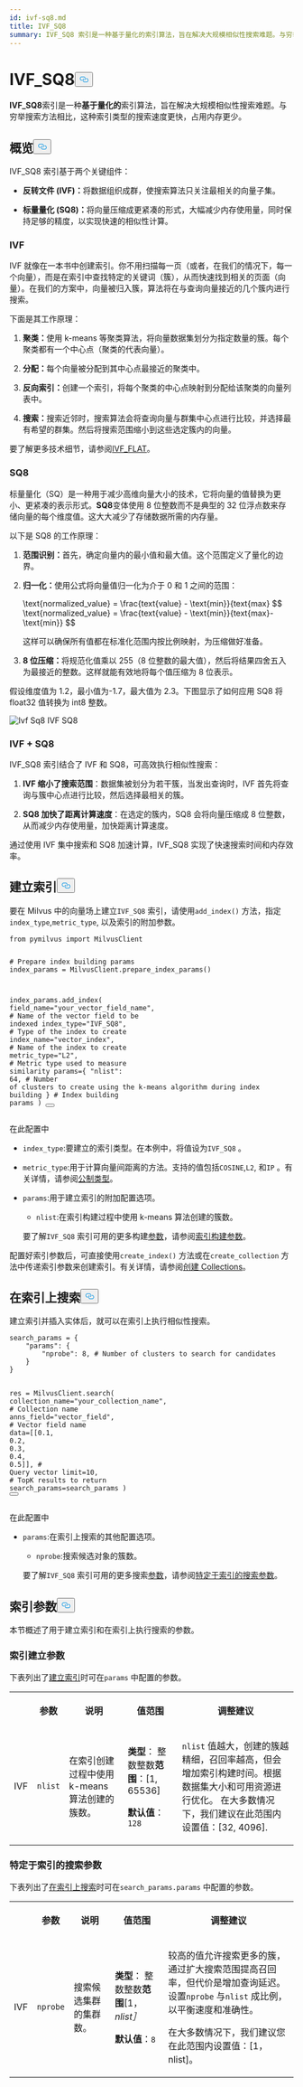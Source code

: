 ```yaml
---
id: ivf-sq8.md
title: IVF_SQ8
summary: IVF_SQ8 索引是一种基于量化的索引算法，旨在解决大规模相似性搜索难题。与穷举搜索方法相比，这种索引类型能以更小的内存占用实现更快的搜索。
---
```

<h1 id="IVFSQ8" class="common-anchor-header">IVF_SQ8<button data-href="#IVFSQ8" class="anchor-icon" translate="no">
      <svg translate="no"
        aria-hidden="true"
        focusable="false"
        height="20"
        version="1.1"
        viewBox="0 0 16 16"
        width="16"
      >
        <path
          fill="#0092E4"
          fill-rule="evenodd"
          d="M4 9h1v1H4c-1.5 0-3-1.69-3-3.5S2.55 3 4 3h4c1.45 0 3 1.69 3 3.5 0 1.41-.91 2.72-2 3.25V8.59c.58-.45 1-1.27 1-2.09C10 5.22 8.98 4 8 4H4c-.98 0-2 1.22-2 2.5S3 9 4 9zm9-3h-1v1h1c1 0 2 1.22 2 2.5S13.98 12 13 12H9c-.98 0-2-1.22-2-2.5 0-.83.42-1.64 1-2.09V6.25c-1.09.53-2 1.84-2 3.25C6 11.31 7.55 13 9 13h4c1.45 0 3-1.69 3-3.5S14.5 6 13 6z"
        ></path>
      </svg>
    </button></h1><p><strong>IVF_SQ8</strong>索引是一种<strong>基于量化的</strong>索引算法，旨在解决大规模相似性搜索难题。与穷举搜索方法相比，这种索引类型的搜索速度更快，占用内存更少。</p>
<h2 id="Overview" class="common-anchor-header">概览<button data-href="#Overview" class="anchor-icon" translate="no">
      <svg translate="no"
        aria-hidden="true"
        focusable="false"
        height="20"
        version="1.1"
        viewBox="0 0 16 16"
        width="16"
      >
        <path
          fill="#0092E4"
          fill-rule="evenodd"
          d="M4 9h1v1H4c-1.5 0-3-1.69-3-3.5S2.55 3 4 3h4c1.45 0 3 1.69 3 3.5 0 1.41-.91 2.72-2 3.25V8.59c.58-.45 1-1.27 1-2.09C10 5.22 8.98 4 8 4H4c-.98 0-2 1.22-2 2.5S3 9 4 9zm9-3h-1v1h1c1 0 2 1.22 2 2.5S13.98 12 13 12H9c-.98 0-2-1.22-2-2.5 0-.83.42-1.64 1-2.09V6.25c-1.09.53-2 1.84-2 3.25C6 11.31 7.55 13 9 13h4c1.45 0 3-1.69 3-3.5S14.5 6 13 6z"
        ></path>
      </svg>
    </button></h2><p>IVF_SQ8 索引基于两个关键组件：</p>
<ul>
<li><p><strong>反转文件 (IVF)：</strong>将数据组织成群，使搜索算法只关注最相关的向量子集。</p></li>
<li><p><strong>标量量化 (SQ8)：</strong>将向量压缩成更紧凑的形式，大幅减少内存使用量，同时保持足够的精度，以实现快速的相似性计算。</p></li>
</ul>
<h3 id="IVF" class="common-anchor-header">IVF</h3><p>IVF 就像在一本书中创建索引。你不用扫描每一页（或者，在我们的情况下，每一个向量），而是在索引中查找特定的关键词（簇），从而快速找到相关的页面（向量）。在我们的方案中，向量被归入簇，算法将在与查询向量接近的几个簇内进行搜索。</p>
<p>下面是其工作原理：</p>
<ol>
<li><p><strong>聚类：</strong>使用 k-means 等聚类算法，将向量数据集划分为指定数量的簇。每个聚类都有一个中心点（聚类的代表向量）。</p></li>
<li><p><strong>分配：</strong>每个向量被分配到其中心点最接近的聚类中。</p></li>
<li><p><strong>反向索引：</strong>创建一个索引，将每个聚类的中心点映射到分配给该聚类的向量列表中。</p></li>
<li><p><strong>搜索：</strong>搜索近邻时，搜索算法会将查询向量与群集中心点进行比较，并选择最有希望的群集。然后将搜索范围缩小到这些选定簇内的向量。</p></li>
</ol>
<p>要了解更多技术细节，请参阅<a href="/docs/zh/ivf-flat.md">IVF_FLAT</a>。</p>
<h3 id="SQ8" class="common-anchor-header">SQ8</h3><p>标量量化（SQ）是一种用于减少高维向量大小的技术，它将向量的值替换为更小、更紧凑的表示形式。<strong>SQ8</strong>变体使用 8 位整数而不是典型的 32 位浮点数来存储向量的每个维度值。这大大减少了存储数据所需的内存量。</p>
<p>以下是 SQ8 的工作原理：</p>
<ol>
<li><p><strong>范围识别：</strong>首先，确定向量内的最小值和最大值。这个范围定义了量化的边界。</p></li>
<li><p><strong>归一化：</strong>使用公式将向量值归一化为介于 0 和 1 之间的范围：</p>
<p>\text{normalized_value} = \frac{text{value} - \text{min}}{text{max} $$ \text{normalized_value} = \frac{text{value} - \text{min}}{text{max}- \text{min}} $$</p>
<p>这样可以确保所有值都在标准化范围内按比例映射，为压缩做好准备。</p></li>
<li><p><strong>8 位压缩：</strong>将规范化值乘以 255（8 位整数的最大值），然后将结果四舍五入为最接近的整数。这样就能有效地将每个值压缩为 8 位表示。</p></li>
</ol>
<p>假设维度值为 1.2，最小值为-1.7，最大值为 2.3。下图显示了如何应用 SQ8 将 float32 值转换为 int8 整数。</p>
<p>
  
   <span class="img-wrapper"> <img translate="no" src="/docs/v2.5.x/assets/ivf-sq8.png" alt="Ivf Sq8" class="doc-image" id="ivf-sq8" />
   </span> <span class="img-wrapper"> <span>IVF SQ8</span> </span></p>
<h3 id="IVF-+-SQ8" class="common-anchor-header">IVF + SQ8</h3><p>IVF_SQ8 索引结合了 IVF 和 SQ8，可高效执行相似性搜索：</p>
<ol>
<li><p><strong>IVF 缩小了搜索范围</strong>：数据集被划分为若干簇，当发出查询时，IVF 首先将查询与簇中心点进行比较，然后选择最相关的簇。</p></li>
<li><p><strong>SQ8 加快了距离计算速度</strong>：在选定的簇内，SQ8 会将向量压缩成 8 位整数，从而减少内存使用量，加快距离计算速度。</p></li>
</ol>
<p>通过使用 IVF 集中搜索和 SQ8 加速计算，IVF_SQ8 实现了快速搜索时间和内存效率。</p>
<h2 id="Build-index" class="common-anchor-header">建立索引<button data-href="#Build-index" class="anchor-icon" translate="no">
      <svg translate="no"
        aria-hidden="true"
        focusable="false"
        height="20"
        version="1.1"
        viewBox="0 0 16 16"
        width="16"
      >
        <path
          fill="#0092E4"
          fill-rule="evenodd"
          d="M4 9h1v1H4c-1.5 0-3-1.69-3-3.5S2.55 3 4 3h4c1.45 0 3 1.69 3 3.5 0 1.41-.91 2.72-2 3.25V8.59c.58-.45 1-1.27 1-2.09C10 5.22 8.98 4 8 4H4c-.98 0-2 1.22-2 2.5S3 9 4 9zm9-3h-1v1h1c1 0 2 1.22 2 2.5S13.98 12 13 12H9c-.98 0-2-1.22-2-2.5 0-.83.42-1.64 1-2.09V6.25c-1.09.53-2 1.84-2 3.25C6 11.31 7.55 13 9 13h4c1.45 0 3-1.69 3-3.5S14.5 6 13 6z"
        ></path>
      </svg>
    </button></h2><p>要在 Milvus 中的向量场上建立<code translate="no">IVF_SQ8</code> 索引，请使用<code translate="no">add_index()</code> 方法，指定<code translate="no">index_type</code>,<code translate="no">metric_type</code>, 以及索引的附加参数。</p>
<pre><code translate="no" class="language-python"><span class="hljs-keyword">from</span> pymilvus <span class="hljs-keyword">import</span> MilvusClient

<span class="hljs-comment"># Prepare index building params</span>
index_params = MilvusClient.prepare_index_params()

index_params.add_index(
    field_name=<span class="hljs-string">&quot;your_vector_field_name&quot;</span>, <span class="hljs-comment"># Name of the vector field to be indexed</span>
    index_type=<span class="hljs-string">&quot;IVF_SQ8&quot;</span>, <span class="hljs-comment"># Type of the index to create</span>
    index_name=<span class="hljs-string">&quot;vector_index&quot;</span>, <span class="hljs-comment"># Name of the index to create</span>
    metric_type=<span class="hljs-string">&quot;L2&quot;</span>, <span class="hljs-comment"># Metric type used to measure similarity</span>
    params={
        <span class="hljs-string">&quot;nlist&quot;</span>: <span class="hljs-number">64</span>, <span class="hljs-comment"># Number of clusters to create using the k-means algorithm during index building</span>
    } <span class="hljs-comment"># Index building params</span>
)
<button class="copy-code-btn"></button></code></pre>
<p>在此配置中</p>
<ul>
<li><p><code translate="no">index_type</code>:要建立的索引类型。在本例中，将值设为<code translate="no">IVF_SQ8</code> 。</p></li>
<li><p><code translate="no">metric_type</code>:用于计算向量间距离的方法。支持的值包括<code translate="no">COSINE</code>,<code translate="no">L2</code>, 和<code translate="no">IP</code> 。有关详情，请参阅<a href="/docs/zh/metric.md">公制类型</a>。</p></li>
<li><p><code translate="no">params</code>:用于建立索引的附加配置选项。</p>
<ul>
<li><code translate="no">nlist</code>:在索引构建过程中使用 k-means 算法创建的簇数。</li>
</ul>
<p>要了解<code translate="no">IVF_SQ8</code> 索引可用的更多构建<a href="/docs/zh/ivf-sq8.md#share-BwprdWFCjoMBtMxorO0cWrUPnjb">参数</a>，请参阅<a href="/docs/zh/ivf-sq8.md#share-BwprdWFCjoMBtMxorO0cWrUPnjb">索引构建参数</a>。</p></li>
</ul>
<p>配置好索引参数后，可直接使用<code translate="no">create_index()</code> 方法或在<code translate="no">create_collection</code> 方法中传递索引参数来创建索引。有关详情，请参阅<a href="/docs/zh/create-collection.md">创建 Collections</a>。</p>
<h2 id="Search-on-index" class="common-anchor-header">在索引上搜索<button data-href="#Search-on-index" class="anchor-icon" translate="no">
      <svg translate="no"
        aria-hidden="true"
        focusable="false"
        height="20"
        version="1.1"
        viewBox="0 0 16 16"
        width="16"
      >
        <path
          fill="#0092E4"
          fill-rule="evenodd"
          d="M4 9h1v1H4c-1.5 0-3-1.69-3-3.5S2.55 3 4 3h4c1.45 0 3 1.69 3 3.5 0 1.41-.91 2.72-2 3.25V8.59c.58-.45 1-1.27 1-2.09C10 5.22 8.98 4 8 4H4c-.98 0-2 1.22-2 2.5S3 9 4 9zm9-3h-1v1h1c1 0 2 1.22 2 2.5S13.98 12 13 12H9c-.98 0-2-1.22-2-2.5 0-.83.42-1.64 1-2.09V6.25c-1.09.53-2 1.84-2 3.25C6 11.31 7.55 13 9 13h4c1.45 0 3-1.69 3-3.5S14.5 6 13 6z"
        ></path>
      </svg>
    </button></h2><p>建立索引并插入实体后，就可以在索引上执行相似性搜索。</p>
<pre><code translate="no" class="language-python">search_params = {
    <span class="hljs-string">&quot;params&quot;</span>: {
        <span class="hljs-string">&quot;nprobe&quot;</span>: <span class="hljs-number">8</span>, <span class="hljs-comment"># Number of clusters to search for candidates</span>
    }
}

res = MilvusClient.search(
    collection_name=<span class="hljs-string">&quot;your_collection_name&quot;</span>, <span class="hljs-comment"># Collection name</span>
    anns_field=<span class="hljs-string">&quot;vector_field&quot;</span>, <span class="hljs-comment"># Vector field name</span>
    data=[[<span class="hljs-number">0.1</span>, <span class="hljs-number">0.2</span>, <span class="hljs-number">0.3</span>, <span class="hljs-number">0.4</span>, <span class="hljs-number">0.5</span>]],  <span class="hljs-comment"># Query vector</span>
    limit=<span class="hljs-number">10</span>,  <span class="hljs-comment"># TopK results to return</span>
    search_params=search_params
)
<button class="copy-code-btn"></button></code></pre>
<p>在此配置中</p>
<ul>
<li><p><code translate="no">params</code>:在索引上搜索的其他配置选项。</p>
<ul>
<li><code translate="no">nprobe</code>:搜索候选对象的簇数。</li>
</ul>
<p>要了解<code translate="no">IVF_SQ8</code> 索引可用的更多搜索<a href="/docs/zh/ivf-sq8.md#share-PJhqdqNaNodKiexm6F1cD2IInbe">参数</a>，请参阅<a href="/docs/zh/ivf-sq8.md#share-PJhqdqNaNodKiexm6F1cD2IInbe">特定于索引的搜索参数</a>。</p></li>
</ul>
<h2 id="Index-params" class="common-anchor-header">索引参数<button data-href="#Index-params" class="anchor-icon" translate="no">
      <svg translate="no"
        aria-hidden="true"
        focusable="false"
        height="20"
        version="1.1"
        viewBox="0 0 16 16"
        width="16"
      >
        <path
          fill="#0092E4"
          fill-rule="evenodd"
          d="M4 9h1v1H4c-1.5 0-3-1.69-3-3.5S2.55 3 4 3h4c1.45 0 3 1.69 3 3.5 0 1.41-.91 2.72-2 3.25V8.59c.58-.45 1-1.27 1-2.09C10 5.22 8.98 4 8 4H4c-.98 0-2 1.22-2 2.5S3 9 4 9zm9-3h-1v1h1c1 0 2 1.22 2 2.5S13.98 12 13 12H9c-.98 0-2-1.22-2-2.5 0-.83.42-1.64 1-2.09V6.25c-1.09.53-2 1.84-2 3.25C6 11.31 7.55 13 9 13h4c1.45 0 3-1.69 3-3.5S14.5 6 13 6z"
        ></path>
      </svg>
    </button></h2><p>本节概述了用于建立索引和在索引上执行搜索的参数。</p>
<h3 id="Index-building-params" class="common-anchor-header">索引建立参数</h3><p>下表列出了<a href="/docs/zh/ivf-sq8.md#share-X9Y9dTuhDohRRBxSvzBcXmIEnu4">建立索引</a>时可在<code translate="no">params</code> 中配置的参数。</p>
<table>
   <tr>
     <th></th>
     <th><p>参数</p></th>
     <th><p>说明</p></th>
     <th><p>值范围</p></th>
     <th><p>调整建议</p></th>
   </tr>
   <tr>
     <td><p>IVF</p></td>
     <td><p><code translate="no">nlist</code></p></td>
     <td><p>在索引创建过程中使用 k-means 算法创建的簇数。</p></td>
     <td><p><strong>类型</strong>： 整数整数<strong>范围</strong>：[1, 65536]</p>
<p><strong>默认值</strong>：<code translate="no">128</code></p></td>
     <td><p><code translate="no">nlist</code> 值越大，创建的簇越精细，召回率越高，但会增加索引构建时间。根据数据集大小和可用资源进行优化。 在大多数情况下，我们建议在此范围内设置值：[32, 4096].</p></td>
   </tr>
</table>
<h3 id="Index-specific-search-params" class="common-anchor-header">特定于索引的搜索参数</h3><p>下表列出了<a href="/docs/zh/ivf-sq8.md#share-TI73dmWBOoEnocxQ8H7clSYUnLg">在索引上搜索</a>时可在<code translate="no">search_params.params</code> 中配置的参数。</p>
<table>
   <tr>
     <th></th>
     <th><p>参数</p></th>
     <th><p>说明</p></th>
     <th><p>值范围</p></th>
     <th><p>调整建议</p></th>
   </tr>
   <tr>
     <td><p>IVF</p></td>
     <td><p><code translate="no">nprobe</code></p></td>
     <td><p>搜索候选集群的集群数。</p></td>
     <td><p><strong>类型</strong>： 整数整数<strong>范围</strong>[1，<em>nlist］</em></p>
<p><strong>默认值</strong>：<code translate="no">8</code></p></td>
     <td><p>较高的值允许搜索更多的簇，通过扩大搜索范围提高召回率，但代价是增加查询延迟。设置<code translate="no">nprobe</code> 与<code translate="no">nlist</code> 成比例，以平衡速度和准确性。</p>
<p>在大多数情况下，我们建议您在此范围内设置值：[1，nlist]。</p></td>
   </tr>
</table>

